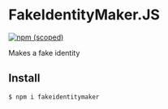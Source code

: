 # FakeIdentityMaker.JS
[![npm (scoped)](https://img.shields.io/npm/v/fakeidentitymaker.svg)](https://www.npmjs.com/package/@ragecode/tiny)

Makes a fake identity
## Install

```
$ npm i fakeidentitymaker
